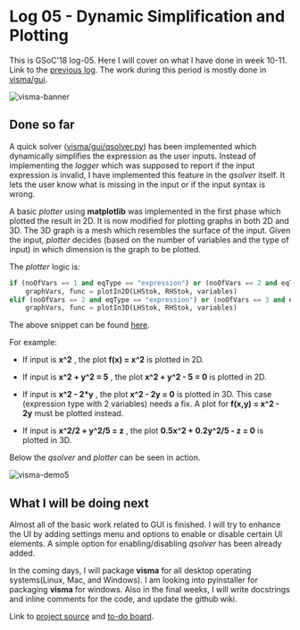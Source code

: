 # Log 05 - Dynamic Simplification and Plotting

This is GSoC'18 log-05. Here I will cover on what I have done in week 10-11. Link to the [previous log](log-04). The work during this period is mostly done in [visma/gui](https://github.com/aerospaceresearch/visma/blob/master/visma/gui).

![visma-banner](banner.jpg)

## Done so far

A quick solver ([visma/gui/qsolver.py](https://github.com/aerospaceresearch/visma/blob/master/visma/gui/qsolver.py)) has been implemented which dynamically simplifies the expression as the user inputs. Instead of implementing the _logger_ which was supposed to report if the input expression is invalid, I have implemented this feature in the _qsolver_ itself. It lets the user know what is missing in the input or if the input syntax is wrong.

A basic _plotter_ using **matplotlib** was implemented in the first phase which plotted the result in 2D. It is now modified for plotting graphs in both 2D and 3D. The 3D graph is a mesh which resembles the surface of the input. Given the input, _plotter_ decides (based on the number of variables and the type of input) in which dimension is the graph to be plotted.

The _plotter_ logic is:

```python
if (noOfVars == 1 and eqType == "expression") or (noOfVars == 2 and eqType == "equation"):
    graphVars, func = plotIn2D(LHStok, RHStok, variables)
elif (noOfVars == 2 and eqType == "expression") or (noOfVars == 3 and eqType == "equation"):
    graphVars, func = plotIn3D(LHStok, RHStok, variables)
```

The above snippet can be found [here](https://github.com/aerospaceresearch/visma/blob/4476efceddabb7e543332e377062e8d166591844/visma/gui/plotter.py#L22).

For example:

- If input is **x^2** , the plot **f(x) = x^2** is plotted in 2D.

- If input is **x^2 + y^2 = 5** , the plot **x^2 + y^2 - 5 = 0** is plotted in 2D.

- If input is **x^2 - 2*y** , the plot **x^2 - 2y = 0** is plotted in 3D. This case (expression type with 2 variables) needs a fix. A plot for **f(x,y) = x^2 - 2y** must be plotted instead.

- If input is **x^2/2 + y^2/5 = z** , the plot **0.5x^2 + 0.2y^2/5 - z = 0** is plotted in 3D.

Below the _qsolver_ and _plotter_ can be seen in action.

![visma-demo5](demos/log-05.gif)

## What I will be doing next

Almost all of the basic work related to GUI is finished. I will try to enhance the UI by adding settings menu and options to enable or disable certain UI elements. A simple option for enabling/disabling _qsolver_ has been already added.

In the coming days, I will package **visma** for all desktop operating systems(Linux, Mac, and Windows). I am looking into pyinstaller for packaging **visma** for windows. Also in the final weeks, I will write docstrings and inline comments for the code, and update the github wiki.

Link to [project source](https://github.com/aerospaceresearch/visma "visma") and [to-do board](https://github.com/aerospaceresearch/visma/projects/1 "Project Progress").
